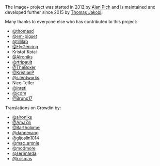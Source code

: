The Image+ project was started in 2012 by [Alan
Pich](https://github.com/alanpich) and is maintained and developed further since
2015 by [Thomas Jakobi](https://github.com/jako).

Many thanks to everyone else who has contributed to this project:

* [@thomasd](https://github.com/thomasd)
* [@em-piguet](https://github.com/empiguet)
* [@tillilab](https://github.com/tillilab)
* [@FlyGenring](https://github.com/FlyGenring)
* Kristof Kotai
* [@Alroniks](https://github.com/alroniks)
* [@rtripault](https://github.com/rtripault)
* [@TheBoxer](https://github.com/TheBoxer)
* [@KristianP](https://github.com/KristianP)
* [@silentworks](https://github.com/silentworks)
* Nico Telfer
* [@inreti](https://github.com/inreti)
* [@jcdm](https://github.com/jcdm)
* [@Bruno17](https://github.com/Bruno17)

Translations on Crowdin by:

* [@alroniks](https://crowdin.com/profile/alroniks)
* [@AmaZili](https://crowdin.com/profile/AmaZili)
* [@Bartholomej](https://crowdin.com/profile/Bartholomej)
* [@dannevang](https://crowdin.com/profile/dannevang)
* [@gljoslin1014](https://crowdin.com/profile/gljoslin1014)
* [@mac_aronie](https://crowdin.com/profile/mac_aronie)
* [@modmore](https://crowdin.com/profile/modmore)
* [@serimarda](https://crowdin.com/profile/serimarda)
* [@krismas](https://crowdin.com/profile/krismas)
